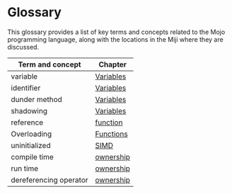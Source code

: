 # Glossary

This glossary provides a list of key terms and concepts related to the Mojo programming language, along with the locations in the Miji where they are discussed.

| Term and concept       | Chapter                                              |
| ---------------------- | ---------------------------------------------------- |
| variable               | [Variables](../basic/variables)                      |
| identifier             | [Variables](../basic/variables#identifiers)          |
| dunder method          | [Variables](../basic/variables#identifiers)          |
| shadowing              | [Variables](../basic/variables)                      |
| reference              | [function](../basic/functions.md)                    |
| Overloading            | [Functions](../basic/functions#function-overloading) |
| uninitialized          | [SIMD](../advanced/simd)                             |
| compile time           | [ownership](../advanced/ownership)                   |
| run time               | [ownership](../advanced/ownership)                   |
| dereferencing operator | [ownership](../advanced/ownership)                   |

